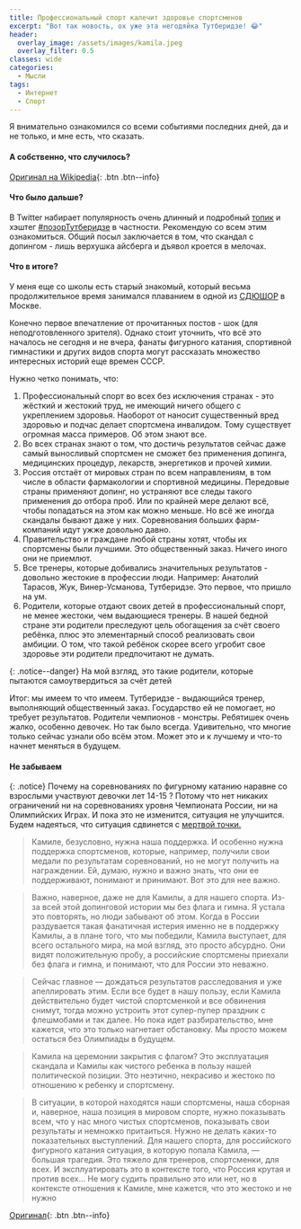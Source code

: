 ```yaml
---
title: Профессиональный спорт калечит здоровье спортсменов
excerpt: "Вот так новость, ох уже эта негодяйка Тутберидзе! 😂"
header:
  overlay_image: /assets/images/kamila.jpeg
  overlay_filter: 0.5
classes: wide
categories:
  - Мысли
tags:
  - Интернет
  - Спорт
---
```


Я внимательно ознакомился со всеми событиями последних дней, да и не только, и мне есть, что сказать.

#### А собственно, что случилось?

[Оригинал на Wikipedia](https://ru.wikipedia.org/wiki/%D0%92%D0%B0%D0%BB%D0%B8%D0%B5%D0%B2%D0%B0,_%D0%9A%D0%B0%D0%BC%D0%B8%D0%BB%D0%B0_%D0%92%D0%B0%D0%BB%D0%B5%D1%80%D1%8C%D0%B5%D0%B2%D0%BD%D0%B0#%D0%A1%D0%B8%D1%82%D1%83%D0%B0%D1%86%D0%B8%D1%8F_%D1%81_%D0%B4%D0%BE%D0%BF%D0%B8%D0%BD%D0%B3-%D0%BF%D1%80%D0%BE%D0%B1%D0%B0%D0%BC%D0%B8){: .btn .btn--info}

#### Что было дальше?

В Twitter набирает популярность очень длинный и подробный [топик](https://twitter.com/lexis_amonet/status/1492215015255990280) и хэштег [#позорТутберидзе](https://twitter.com/hashtag/%D0%BF%D0%BE%D0%B7%D0%BE%D1%80%D0%A2%D1%83%D1%82%D0%B1%D0%B5%D1%80%D0%B8%D0%B4%D0%B7%D0%B5?src=hashtag_click) в частности. Рекомендую со всем этим ознакомиться. Общий посыл заключается в том, что скандал с допингом - лишь верхушка айсберга и дъявол кроется в мелочах.

#### Что в итоге?

У меня еще со школы есть старый знакомый, который весьма продолжительное время занимался плаванием в одной из [СДЮШОР](https://2gis.ru/moscow/search/%D0%A1%D0%BF%D0%BE%D1%80%D1%82%D0%B8%D0%B2%D0%BD%D1%8B%D0%B5%20%D1%88%D0%BA%D0%BE%D0%BB%D1%8B%20%2F%20%D0%A1%D0%94%D0%AE%D0%A8%D0%9E%D0%A0%20%2F%20%D0%94%D0%AE%D0%A1%D0%A8/rubricId/633) в Москве.

Конечно первое впечатление от прочитанных постов - шок (для неподготовленного зрителя). Однако стоит уточнить, что всё это началось не сегодня и не вчера, фанаты фигурного катания, спортивной гимнастики и других видов спорта могут рассказать множество интересных историй еще времен СССР.

Нужно четко понимать, что:
1. Профессиональный спорт во всех без исключения странах - это жёсткий и жестокий труд, не имеющий ничего общего с укреплением здоровья. Наоборот от наносит существенный вред здоровью и подчас делает спортсмена инвалидом. Тому существует огромная масса примеров. Об этом знают все. 
2. Во всех странах знают о том, что достичь результатов сейчас даже самый выносливый спортсмен не сможет без применения допинга, медицинских процедур, лекарств, энергетиков и прочей химии. 
3. Россия отстаёт от мировых стран по всем направлениям, в том числе в области фармакологии и спортивной медицины. Передовые страны применяют допинг, но устраняют все следы такого применения до отбора проб. Или по крайней мере делают всё, чтобы попадаться на этом как можно меньше. Но всё же иногда скандалы бывают даже у них. Соревнования больших фарм-компаний идут ужже довольно давно.
4. Правительство и граждане любой страны хотят, чтобы их спортсмены были лучшими. Это общественный заказ. Ничего иного они не приемлют.
5. Все тренеры, которые добивались значительных результатов - довольно жестокие в профессии люди. Например: Анатолий Тарасов, Жук, Винер-Усманова, Тутберидзе. Это первое, что пришло на ум.
6. Родители, которые отдают своих детей в профессиональный спорт, не менее жестоки, чем выдающиеся тренеры. В нашей бедной стране эти родители преследуют цель обогащения за счёт своего ребёнка, плюс это элементарный способ реализовать свои амбиции. О том, что такой ребёнок скорее всего угробит свое здоровье эти родители предпочитают не думать.

{: .notice--danger}
На мой взгляд, это такие родители, которые пытаются самоутвердиться за счёт детей

Итог: мы имеем то что имеем. Тутберидзе - выдающийся тренер, выполняющий общественный заказ. Государство ей не помогает, но требует результатов. Родители чемпионов - монстры. Ребятишек очень жалко, особенно девочек. Но так было всегда. Удивительно, что многие только сейчас узнали обо всём этом. Может это и к лучшему и что-то начнет меняться в будущем.

#### Не забываем
{: .notice}
Почему на соревнованиях по фигурному катанию наравне со взрослыми участвуют девочки лет 14-15 ? Потому что нет никаких ограничений ни на соревнованиях уровня Чемпионата России, ни на Олимпийских Играх. И пока это не изменится, ситуация не улучшится. Будем надеяться, что ситуация сдвинется с [мертвой точки.](https://lenta.ru/news/2022/02/09/tsenz/)

> Камиле, безусловно, нужна наша поддержка. И особенно нужна поддержка спортсменов, которые, например, получили свои медали по результатам соревнований, но не могут получить на награждении. Ей, думаю, нужно и важно знать, что они ее поддерживают, понимают и принимают. Вот это для нее важно.

> Важно, наверное, даже не для Камилы, а для нашего спорта. Из-за всей этой допинговой истории мы без флага и гимна. Я устала это повторять, но люди забывают об этом. Когда в России раздувается такая фанатичная истерия именно не в поддержку Камилы, а в плане того, что мы победили, Камила выступает, для всего остального мира, на мой взгляд, это просто абсурдно. Они видят положительную пробу, а российские спортсмены приехали без флага и гимна, и понимают, что для России это неважно.

> Сейчас главное — дождаться результатов расследования и уже апеллировать этим. Если все будет в нашу пользу, если Камила действительно будет чистой спортсменкой и все обвинения снимут, тогда можно устроить этот супер-пупер праздник с флешмобами и так далее. Но пока идет разбирательство, мне кажется, что это только нагнетает обстановку. Мы просто можем остаться без Олимпиады в будущем.

> Камила на церемонии закрытия с флагом? Это эксплуатация скандала и Камилы как чистого ребенка в пользу нашей политической позиции. Это неэтично, некрасиво и жестоко по отношению к ребенку и спортсмену.

> В ситуации, в которой находятся наши спортсмены, наша сборная и, наверное, наша позиция в мировом спорте, нужно показывать всем, что у нас много чистых спортсменов, показывать свои результаты и немножко притаиться. Нужно не делать каких-то показательных выступлений. Для нашего спорта, для российского фигурного катания ситуация, в которую попала Камила, — большая трагедия. Это тяжело для тренеров, спортсменки, для всех. И эксплуатировать это в контексте того, что Россия крутая и против всех… Не могу судить правильно это или нет, но в контексте отношения к Камиле, мне кажется, что это жестоко и не нужно

[Оригинал](https://sport24.ru/news/figureskating/2022-02-16-konstantinova-dlya-rossiyskogo-sporta-i-figurnogo-kataniya-situatsiya-v-kotoruyu-popala-valiyeva-bolshaya-tragediya?utm_source=telegram&utm_medium=social&utm_campaign=sport24.ru-news-figureskating-20){: .btn .btn--info}